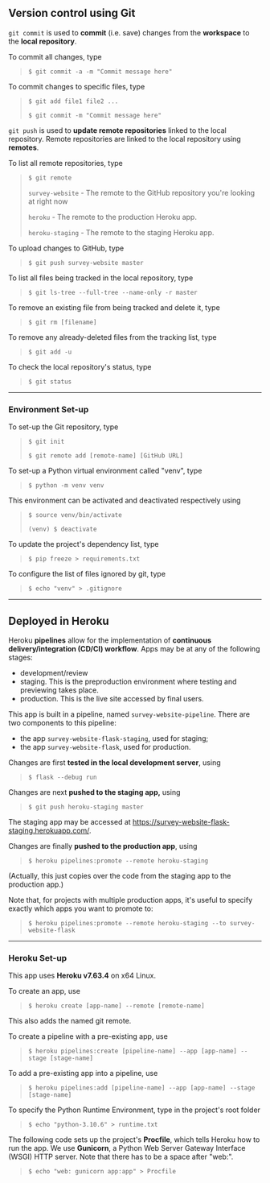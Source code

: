 ## Version control using Git


`git commit` is used to **commit** (i.e. save) changes from the **workspace** to the **local repository**.

To commit all changes, type
> `$ git commit -a -m "Commit message here" `

To commit changes to specific files, type
> `$ git add file1 file2 ...`
>
> `$ git commit -m "Commit message here" `

`git push` is used to **update remote repositories** linked to the local repository. Remote repositories are linked to the local repository using **remotes**.

To list all remote repositories, type

> `$ git remote`
>
> `survey-website` - The remote to the GitHub repository you're looking at right now
>
> `heroku` - The remote to the production Heroku app.
>
> `heroku-staging` - The remote to the staging Heroku app.

To upload changes to GitHub, type
> `$ git push survey-website master`

To list all files being tracked in the local repository, type
> `$ git ls-tree --full-tree --name-only -r master`

To remove an existing file from being tracked and delete it, type
> `$ git rm [filename]`

To remove any already-deleted files from the tracking list, type
> `$ git add -u`

To check the local repository's status, type
> `$ git status`

<hr>

### Environment Set-up

To set-up the Git repository, type
> `$ git init`
>
> `$ git remote add [remote-name] [GitHub URL]`

To set-up a Python virtual environment called "venv", type
> `$ python -m venv venv`

This environment can be activated and deactivated respectively using
> `$ source venv/bin/activate`
>
> `(venv) $ deactivate`

To update the project's dependency list, type
> `$ pip freeze > requirements.txt`

To configure the list of files ignored by git, type
> `$ echo "venv" > .gitignore`

<hr>

## Deployed in Heroku

Heroku **pipelines** allow for the implementation of **continuous delivery/integration (CD/CI) workflow**. Apps may be at any of the following stages:
- development/review
- staging. This is the preproduction environment where testing and previewing takes place.
- production. This is the live site accessed by final users.

This app is built in a pipeline, named `survey-website-pipeline`. There are two components to this pipeline:
- the app `survey-website-flask-staging`, used for staging;
- the app `survey-website-flask`, used for production.

Changes are first **tested in the local development server**, using
> `$ flask --debug run`

Changes are next **pushed to the staging app,** using
> `$ git push heroku-staging master`

The staging app may be accessed at https://survey-website-flask-staging.herokuapp.com/.

Changes are finally **pushed to the production app**, using
> `$ heroku pipelines:promote --remote heroku-staging`

(Actually, this just copies over the code from the staging app to the production app.)

Note that, for projects with multiple production apps, it's useful to specify exactly which apps you want to promote to:
> `$ heroku pipelines:promote --remote heroku-staging --to survey-website-flask`

<hr>

### Heroku Set-up

This app uses **Heroku v7.63.4** on x64 Linux.

To create an app, use
> `$ heroku create [app-name] --remote [remote-name]`

This also adds the named git remote.

To create a pipeline with a pre-existing app, use
> `$ heroku pipelines:create [pipeline-name] --app [app-name] --stage [stage-name]`

To add a pre-existing app into a pipeline, use
> `$ heroku pipelines:add [pipeline-name] --app [app-name] --stage [stage-name]`

To specify the Python Runtime Environment, type in the project's root folder
> `$ echo "python-3.10.6" > runtime.txt`

The following code sets up the project's **Procfile**, which tells Heroku how to run the app. We use **Gunicorn**, a Python Web Server Gateway Interface (WSGI) HTTP server. Note that there has to be a space after "web:".
> `$ echo "web: gunicorn app:app" > Procfile`